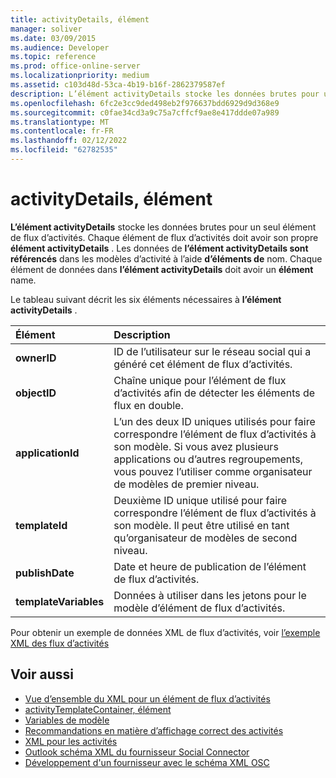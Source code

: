 ```yaml
---
title: activityDetails, élément
manager: soliver
ms.date: 03/09/2015
ms.audience: Developer
ms.topic: reference
ms.prod: office-online-server
ms.localizationpriority: medium
ms.assetid: c103d48d-53ca-4b19-b16f-2862379587ef
description: L’élément activityDetails stocke les données brutes pour un seul élément de flux d’activités. Chaque élément de flux d’activités doit avoir son propre élément activityDetails. Les données de l’élément activityDetails sont référencés dans les modèles d’activité à l’aide d’éléments de nom.
ms.openlocfilehash: 6fc2e3cc9ded498eb2f976637bdd6929d9d368e9
ms.sourcegitcommit: c0fae34cd3a9c75a7cffcf9ae8e417ddde07a989
ms.translationtype: MT
ms.contentlocale: fr-FR
ms.lasthandoff: 02/12/2022
ms.locfileid: "62782535"
---
```

# <a name="activitydetails-element"></a>activityDetails, élément

**L’élément activityDetails** stocke les données brutes pour un seul élément de flux d’activités. Chaque élément de flux d’activités doit avoir son propre **élément activityDetails** . Les données de **l’élément activityDetails sont référencés** dans les modèles d’activité à l’aide **d’éléments de** nom. Chaque élément de données dans **l’élément activityDetails** doit avoir un **élément** name. 
  
Le tableau suivant décrit les six éléments nécessaires à **l’élément activityDetails** . 
  
|**Élément**|**Description**|
|:-----|:-----|
|**ownerID** <br/> |ID de l’utilisateur sur le réseau social qui a généré cet élément de flux d’activités. |
|**objectID** <br/> |Chaîne unique pour l’élément de flux d’activités afin de détecter les éléments de flux en double. |
|**applicationId** <br/> |L’un des deux ID uniques utilisés pour faire correspondre l’élément de flux d’activités à son modèle. Si vous avez plusieurs applications ou d’autres regroupements, vous pouvez l’utiliser comme organisateur de modèles de premier niveau. |
|**templateId** <br/> |Deuxième ID unique utilisé pour faire correspondre l’élément de flux d’activités à son modèle. Il peut être utilisé en tant qu’organisateur de modèles de second niveau. |
|**publishDate** <br/> |Date et heure de publication de l’élément de flux d’activités. |
|**templateVariables** <br/> |Données à utiliser dans les jetons pour le modèle d’élément de flux d’activités. |
   
Pour obtenir un exemple de données XML de flux d’activités, voir [l’exemple XML des flux d’activités](activity-feed-xml-example.md)
  
## <a name="see-also"></a>Voir aussi

- [Vue d’ensemble du XML pour un élément de flux d’activités](overview-of-xml-for-an-activity-feed-item.md)  
- [activityTemplateContainer, élément](activitytemplatecontainer-element.md)  
- [Variables de modèle](template-variables.md) 
- [Recommandations en matière d’affichage correct des activités](guidelines-for-properly-displaying-activities.md)  
- [XML pour les activités](xml-for-activities.md)  
- [Outlook schéma XML du fournisseur Social Connector](outlook-social-connector-provider-xml-schema.md)
- [Développement d'un fournisseur avec le schéma XML OSC](developing-a-provider-with-the-osc-xml-schema.md)

